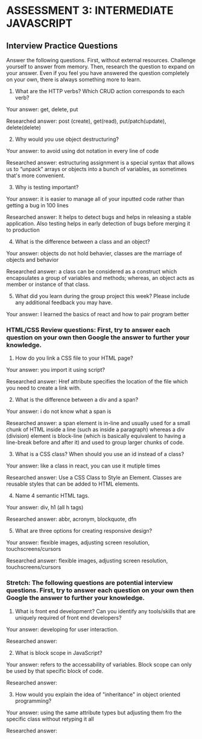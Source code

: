# ASSESSMENT 3: INTERMEDIATE JAVASCRIPT
## Interview Practice Questions

Answer the following questions. First, without external resources. Challenge yourself to answer from memory. Then, research the question to expand on your answer. Even if you feel you have answered the question completely on your own, there is always something more to learn.

1. What are the HTTP verbs? Which CRUD action corresponds to each verb?

  Your answer: get, delete, put

  Researched answer: post (create), get(read), put/patch(update), delete(delete)


2. Why would you use object destructuring?

  Your answer: to avoid using dot notation in every line of code

  Researched answer: estructuring assignment is a special syntax that allows us to “unpack” arrays or objects into a bunch of variables, as sometimes that's more convenient.



3. Why is testing important?

  Your answer: it is easier to manage all of your inputted code rather than getting a bug in 100 lines 

  Researched answer: It helps to detect bugs and helps in releasing a stable application. Also testing helps in early detection of bugs before merging it to production


4. What is the difference between a class and an object?

  Your answer: objects do not hold behavier, classes are the marriage of objects and behavior

  Researched answer: a class can be considered as a construct which encapsulates a group of variables and methods; whereas, an object acts as member or instance of that class. 


5. What did you learn during the group project this week? Please include any additional feedback you may have.

  Your answer: I learned the basics of react and how to pair program better



### HTML/CSS Review questions: First, try to answer each question on your own then Google the answer to further your knowledge.

1. How do you link a CSS file to your HTML page?

  Your answer: you import it using script?

  Researched answer: Href attribute specifies the location of the file which you need to create a link with. 


2. What is the difference between a div and a span?

  Your answer: i do not know what a span is

  Researched answer:  a span element is in-line and usually used for a small chunk of HTML inside a line (such as inside a paragraph) whereas a div (division) element is block-line (which is basically equivalent to having a line-break before and after it) and used to group larger chunks of code.


3. What is a CSS class? When should you use an id instead of a class?

  Your answer: like a class in react, you can use it mutiple times

  Researched answer: Use a CSS Class to Style an Element. Classes are reusable styles that can be added to HTML elements. 

4. Name 4 semantic HTML tags.

  Your answer: div, h1 (all h tags)

  Researched answer: abbr, acronym, blockquote, dfn


5. What are three options for creating responsive design?

  Your answer: flexible images, adjusting screen resolution, touchscreens/cursors

  Researched answer: flexible images, adjusting screen resolution, touchscreens/cursors


### Stretch: The following questions are potential interview questions. First, try to answer each question on your own then Google the answer to further your knowledge.

1. What is front end development? Can you identify any tools/skills that are uniquely required of front end developers?

  Your answer: developing for user interaction. 

  Researched answer:


2. What is block scope in JavaScript?

  Your answer: refers to the accessability of variables. Block scope can only be used by that specific block of code.

  Researched answer:


3. How would you explain the idea of "inheritance" in object oriented programming?

  Your answer: using the same attribute types but adjusting them fro the specific class without retyping it all

  Researched answer:
